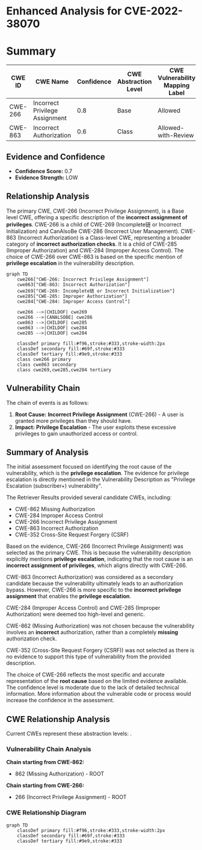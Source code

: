 # Enhanced Analysis for CVE-2022-38070

# Summary
| CWE ID | CWE Name | Confidence | CWE Abstraction Level | CWE Vulnerability Mapping Label | CWE-Vulnerability Mapping Notes |
|---|---|---|---|---|---|
| CWE-266 | Incorrect Privilege Assignment | 0.8 | Base | Allowed | Primary CWE |
| CWE-863 | Incorrect Authorization | 0.6 | Class | Allowed-with-Review | Secondary Candidate |

## Evidence and Confidence

*   **Confidence Score:** 0.7
*   **Evidence Strength:** LOW

## Relationship Analysis
The primary CWE, CWE-266 (Incorrect Privilege Assignment), is a Base level CWE, offering a specific description of the **incorrect assignment of privileges**. CWE-266 is a child of CWE-269 (Incomplete链 or Incorrect Initialization) and CanAlsoBe CWE-286 (Incorrect User Management).
CWE-863 (Incorrect Authorization) is a Class-level CWE, representing a broader category of **incorrect authorization checks**. It is a child of CWE-285 (Improper Authorization) and CWE-284 (Improper Access Control).
The choice of CWE-266 over CWE-863 is based on the specific mention of **privilege escalation** in the vulnerability description.

```mermaid
graph TD
    cwe266["CWE-266: Incorrect Privilege Assignment"]
    cwe863["CWE-863: Incorrect Authorization"]
    cwe269["CWE-269: Incomplete链 or Incorrect Initialization"]
    cwe285["CWE-285: Improper Authorization"]
    cwe284["CWE-284: Improper Access Control"]

    cwe266 -->|CHILDOF| cwe269
    cwe266 -->|CANALSOBE| cwe286
    cwe863 -->|CHILDOF| cwe285
    cwe863 -->|CHILDOF| cwe284
    cwe285 -->|CHILDOF| cwe284

    classDef primary fill:#f96,stroke:#333,stroke-width:2px
    classDef secondary fill:#69f,stroke:#333
    classDef tertiary fill:#9e9,stroke:#333
    class cwe266 primary
    class cwe863 secondary
    class cwe269,cwe285,cwe284 tertiary
```

## Vulnerability Chain
The chain of events is as follows:
1.  **Root Cause:** **Incorrect Privilege Assignment** (CWE-266) - A user is granted more privileges than they should have.
2.  **Impact:** **Privilege Escalation** - The user exploits these excessive privileges to gain unauthorized access or control.

## Summary of Analysis
The initial assessment focused on identifying the root cause of the vulnerability, which is the **privilege escalation**. The evidence for privilege escalation is directly mentioned in the Vulnerability Description as "Privilege Escalation (subscriber+) vulnerability".

The Retriever Results provided several candidate CWEs, including:
*   CWE-862 Missing Authorization
*   CWE-284 Improper Access Control
*   CWE-266 Incorrect Privilege Assignment
*   CWE-863 Incorrect Authorization
*   CWE-352 Cross-Site Request Forgery (CSRF)

Based on the evidence, CWE-266 (Incorrect Privilege Assignment) was selected as the primary CWE. This is because the vulnerability description explicitly mentions **privilege escalation**, indicating that the root cause is an **incorrect assignment of privileges**, which aligns directly with CWE-266.

CWE-863 (Incorrect Authorization) was considered as a secondary candidate because the vulnerability ultimately leads to an authorization bypass. However, CWE-266 is more specific to the **incorrect privilege assignment** that enables the **privilege escalation**.

CWE-284 (Improper Access Control) and CWE-285 (Improper Authorization) were deemed too high-level and generic.

CWE-862 (Missing Authorization) was not chosen because the vulnerability involves an **incorrect** authorization, rather than a completely **missing** authorization check.

CWE-352 (Cross-Site Request Forgery (CSRF)) was not selected as there is no evidence to support this type of vulnerability from the provided description.

The choice of CWE-266 reflects the most specific and accurate representation of the **root cause** based on the limited evidence available. The confidence level is moderate due to the lack of detailed technical information. More information about the vulnerable code or process would increase the confidence in the assessment.


## CWE Relationship Analysis

Current CWEs represent these abstraction levels: .


### Vulnerability Chain Analysis

**Chain starting from CWE-862:**
- 862 (Missing Authorization) - ROOT


**Chain starting from CWE-266:**
- 266 (Incorrect Privilege Assignment) - ROOT



### CWE Relationship Diagram

```mermaid
graph TD
    classDef primary fill:#f96,stroke:#333,stroke-width:2px
    classDef secondary fill:#69f,stroke:#333
    classDef tertiary fill:#9e9,stroke:#333
```